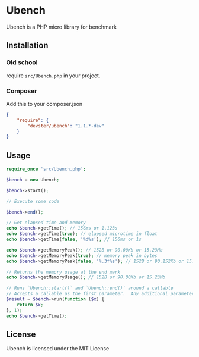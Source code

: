 Ubench
======

Ubench is a PHP micro library for benchmark

Installation
------------

### Old school ###

require `src/Ubench.php` in your project.

### Composer ###

Add this to your composer.json

```json
{
    "require": {
        "devster/ubench": "1.1.*-dev"
    }
}
```

Usage
-----

```php
require_once 'src/Ubench.php';

$bench = new Ubench;

$bench->start();

// Execute some code

$bench->end();

// Get elapsed time and memory
echo $bench->getTime(); // 156ms or 1.123s
echo $bench->getTime(true); // elapsed microtime in float
echo $bench->getTime(false, '%d%s'); // 156ms or 1s

echo $bench->getMemoryPeak(); // 152B or 90.00Kb or 15.23Mb
echo $bench->getMemoryPeak(true); // memory peak in bytes
echo $bench->getMemoryPeak(false, '%.3f%s'); // 152B or 90.152Kb or 15.234Mb

// Returns the memory usage at the end mark
echo $bench->getMemoryUsage(); // 152B or 90.00Kb or 15.23Mb

// Runs `Ubench::start()` and `Ubench::end()` around a callable
// Accepts a callable as the first parameter.  Any additional parameters will be passed to the callable.
$result = $bench->run(function ($x) {
    return $x;
}, 1);
echo $bench->getTime();
```

License
-------

Ubench is licensed under the MIT License
